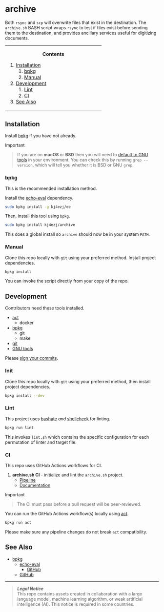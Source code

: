 # archive
Both `rsync` and `scp` will overwrite files that exist in the destination. The `archive.sh` BASH script wraps `rsync` to test if files exist before sending them to the destination, and provides ancillary services useful for digitizing documents.

<!-- contents box begin -->
<table>
<tr/>
<tr>
<td width="300">
<p/>
<div align="center">
<b>Contents</b>
</div>
<p/>
<!-- contents markdown begin -->

1. [Installation](#installation)
    1. [bpkg](#bpkg)
    1. [Manual](#manual)
1. [Development](#development)
    1. [Lint](#lint)
    1. [CI](#ci)
1. [See Also](#see-also)

<!-- contents markdown end -->
<p/>
</td>
</tr>
</table>
<!-- contents box end -->

## Installation
Install [bpkg](https://github.com/bpkg/bpkg) if you have not already.

> [!IMPORTANT]
> > If you are on **macOS** or **BSD** then you will need to [default to GNU tools](https://apple.stackexchange.com/a/69332) in your environment. You can check this by running `grep --version`, which will tell you whether it is BSD or GNU `grep`.

### bpkg
This is the recommended installation method.

Install the [echo-eval](https://github.com/kj4ezj/echo-eval) dependency.
```bash
sudo bpkg install -g kj4ezj/ee
```
Then, install this tool using `bpkg`.
```bash
sudo bpkg install kj4ezj/archive
```
This does a global install so `archive` should now be in your system `PATH`.

### Manual
Clone this repo locally with `git` using your preferred method. Install project dependencies.
```bash
bpkg install
```
You can invoke the script directly from your copy of the repo.

## Development
Contributors need these tools installed.
- [act](https://github.com/nektos/act)
    - docker
- [bpkg](https://github.com/bpkg/bpkg)
    - git
    - make
- [git](https://git-scm.com)
- [GNU tools](https://apple.stackexchange.com/a/69332)

Please [sign your commits](https://docs.github.com/en/authentication/managing-commit-signature-verification/signing-commits).

### Init
Clone this repo locally with `git` using your preferred method, then install project dependencies.
```bash
bpkg install --dev
```

### Lint
This project uses [bashate](https://github.com/openstack/bashate) _and_ [shellcheck](https://github.com/koalaman/shellcheck) for linting.
```bash
bpkg run lint
```
This invokes `lint.sh` which contains the specific configuration for each permutation of linter and target file.

### CI
This repo uses GitHub Actions workflows for CI.
1. **archive.sh CI** - initialize and lint the `archive.sh` project.
    - [Pipeline](https://github.com/kj4ezj/archive/actions/workflows/ci.yml)
    - [Documentation](./.github/workflows/README.md)

> [!IMPORTANT]
> > The CI must pass before a pull request will be peer-reviewed.

You can run the GitHub Actions workflow(s) locally using [act](https://github.com/nektos/act).
```bash
bpkg run act
```
Please make sure any pipeline changes do not break `act` compatibility.

## See Also
- [bpkg](https://bpkg.sh)
    - [echo-eval](https://bpkg.sh/pkg/echo-eval)
        - [GitHub](https://github.com/kj4ezj/echo-eval)
    - [GitHub](https://github.com/bpkg)

***
> **_Legal Notice_**  
> This repo contains assets created in collaboration with a large language model, machine learning algorithm, or weak artificial intelligence (AI). This notice is required in some countries.
